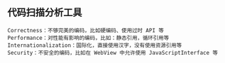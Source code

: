 ## 代码扫描分析工具
    Correctness：不够完美的编码，比如硬编码、使用过时 API 等
    Performance：对性能有影响的编码，比如：静态引用，循环引用等
    Internationalization：国际化，直接使用汉字，没有使用资源引用等
    Security：不安全的编码，比如在 WebView 中允许使用 JavaScriptInterface 等